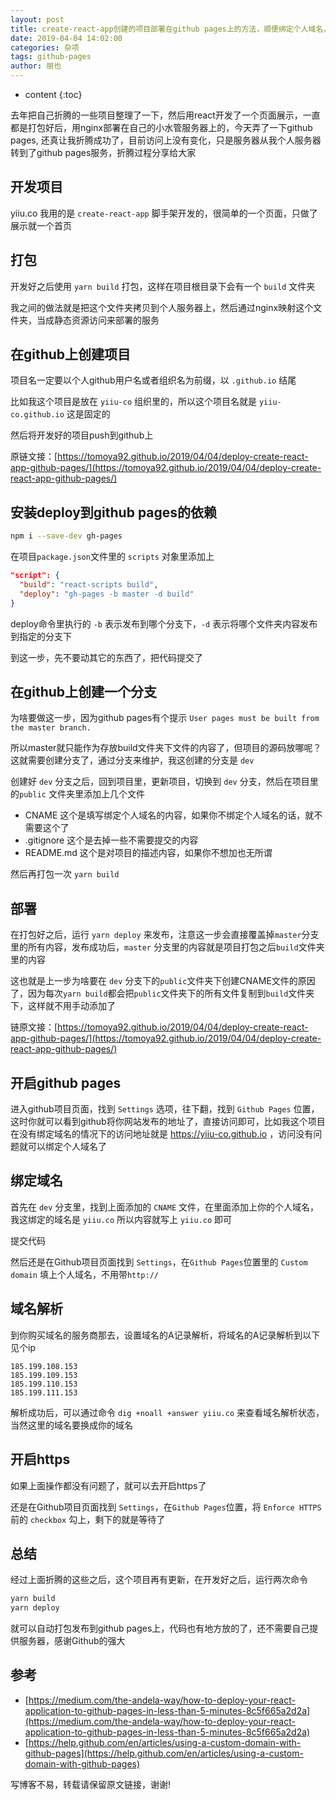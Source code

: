 ```yaml
---
layout: post
title: create-react-app创建的项目部署在github pages上的方法，顺便绑定个人域名，增加https支持
date: 2019-04-04 14:02:00
categories: 杂项
tags: github-pages
author: 朋也
---
```


* content
{:toc}

去年把自己折腾的一些项目整理了一下，然后用react开发了一个页面展示，一直都是打包好后，用nginx部署在自己的小水管服务器上的，今天弄了一下github pages, 还真让我折腾成功了，目前访问上没有变化，只是服务器从我个人服务器转到了github pages服务，折腾过程分享给大家






## 开发项目

yiiu.co 我用的是 `create-react-app` 脚手架开发的，很简单的一个页面，只做了展示就一个首页

## 打包

开发好之后使用 `yarn build` 打包，这样在项目根目录下会有一个 `build` 文件夹

我之间的做法就是把这个文件夹拷贝到个人服务器上，然后通过nginx映射这个文件夹，当成静态资源访问来部署的服务

## 在github上创建项目

项目名一定要以个人github用户名或者组织名为前缀，以 `.github.io` 结尾

比如我这个项目是放在 `yiiu-co` 组织里的，所以这个项目名就是 `yiiu-co.github.io` 这是固定的

然后将开发好的项目push到github上

原链文接：[https://tomoya92.github.io/2019/04/04/deploy-create-react-app-github-pages/](https://tomoya92.github.io/2019/04/04/deploy-create-react-app-github-pages/)

## 安装deploy到github pages的依赖

```bash
npm i --save-dev gh-pages
```

在项目`package.json`文件里的 `scripts` 对象里添加上

```json
"script": {
  "build": "react-scripts build",
  "deploy": "gh-pages -b master -d build"
}
```

deploy命令里执行的 `-b` 表示发布到哪个分支下，`-d` 表示将哪个文件夹内容发布到指定的分支下

到这一步，先不要动其它的东西了，把代码提交了

## 在github上创建一个分支

为啥要做这一步，因为github pages有个提示 `User pages must be built from the master branch.`

所以master就只能作为存放build文件夹下文件的内容了，但项目的源码放哪呢？这就需要创建分支了，通过分支来维护，我这创建的分支是 `dev`

创建好 `dev` 分支之后，回到项目里，更新项目，切换到 `dev` 分支，然后在项目里的`public` 文件夹里添加上几个文件

- CNAME  这个是填写绑定个人域名的内容，如果你不绑定个人域名的话，就不需要这个了
- .gitignore  这个是去掉一些不需要提交的内容
- README.md  这个是对项目的描述内容，如果你不想加也无所谓

然后再打包一次 `yarn build`

## 部署

在打包好之后，运行 `yarn deploy` 来发布，注意这一步会直接覆盖掉`master`分支里的所有内容，发布成功后，`master` 分支里的内容就是项目打包之后`build`文件夹里的内容

这也就是上一步为啥要在 `dev` 分支下的`public`文件夹下创建CNAME文件的原因了，因为每次`yarn build`都会把`public`文件夹下的所有文件复制到`build`文件夹下，这样就不用手动添加了

链原文接：[https://tomoya92.github.io/2019/04/04/deploy-create-react-app-github-pages/](https://tomoya92.github.io/2019/04/04/deploy-create-react-app-github-pages/)

## 开启github pages

进入github项目页面，找到 `Settings` 选项，往下翻，找到 `Github Pages` 位置，这时你就可以看到github将你网站发布的地址了，直接访问即可，比如我这个项目在没有绑定域名的情况下的访问地址就是 https://yiiu-co.github.io ，访问没有问题就可以绑定个人域名了

## 绑定域名

首先在 `dev` 分支里，找到上面添加的 `CNAME` 文件，在里面添加上你的个人域名，我这绑定的域名是 `yiiu.co` 所以内容就写上 `yiiu.co` 即可

提交代码

然后还是在Github项目页面找到 `Settings`，在`Github Pages`位置里的 `Custom domain` 填上个人域名，不用带`http://`

## 域名解析

到你购买域名的服务商那去，设置域名的A记录解析，将域名的A记录解析到以下见个ip

```
185.199.108.153
185.199.109.153
185.199.110.153
185.199.111.153
```

解析成功后，可以通过命令 `dig +noall +answer yiiu.co` 来查看域名解析状态，当然这里的域名要换成你的域名

## 开启https

如果上面操作都没有问题了，就可以去开启https了

还是在Github项目页面找到 `Settings`，在`Github Pages`位置，将 `Enforce HTTPS `前的 `checkbox` 勾上，剩下的就是等待了

## 总结

经过上面折腾的这些之后，这个项目再有更新，在开发好之后，运行两次命令

```bash
yarn build
yarn deploy
```

就可以自动打包发布到github pages上，代码也有地方放的了，还不需要自己提供服务器，感谢Github的强大

## 参考

- [https://medium.com/the-andela-way/how-to-deploy-your-react-application-to-github-pages-in-less-than-5-minutes-8c5f665a2d2a](https://medium.com/the-andela-way/how-to-deploy-your-react-application-to-github-pages-in-less-than-5-minutes-8c5f665a2d2a)
- [https://help.github.com/en/articles/using-a-custom-domain-with-github-pages](https://help.github.com/en/articles/using-a-custom-domain-with-github-pages)

写博客不易，转载请保留原文链接，谢谢!